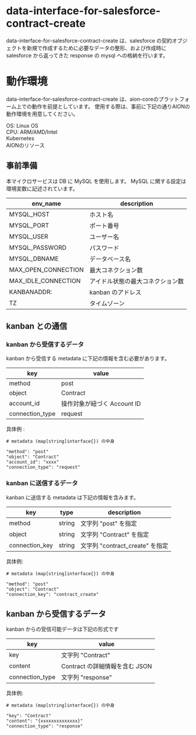 # data-interface-for-salesforce-contract-create
data-interface-for-salesforce-contract-create は、salesforce の契約オブジェクトを新規で作成するために必要なデータの整形、および作成時に salesforce から返ってきた response の mysql への格納を行います。

# 動作環境
data-interface-for-salesforce-contract-create は、aion-coreのプラットフォーム上での動作を前提としています。
使用する際は、事前に下記の通りAIONの動作環境を用意してください。

OS: Linux OS  
CPU: ARM/AMD/Intel  
Kubernetes  
AIONのリソース  

## 事前準備
本マイクロサービスは DB に MySQL を使用します。
MySQL に関する設定は 環境変数に記述されています。

| env_name | description |
| --- | --- |
| MYSQL_HOST | ホスト名 |
| MYSQL_PORT | ポート番号 |
| MYSQL_USER | ユーザー名 |
| MYSQL_PASSWORD | パスワード |
| MYSQL_DBNAME | データベース名 |
| MAX_OPEN_CONNECTION | 最大コネクション数 |
| MAX_IDLE_CONNECTION | アイドル状態の最大コネクション数 |
| KANBANADDR: | kanban のアドレス |
| TZ | タイムゾーン |

## kanban との通信
### kanban から受信するデータ
kanban から受信する metadata に下記の情報を含む必要があります。

| key | value |
| --- | --- |
| method | post |
| object | Contract |
| account_id | 操作対象が紐づく Account ID |
| connection_type | request |

具体例 : 
```example
# metadata (map[string]interface{}) の中身

"method": "post"
"object": "Contract"
"account_id": "xxxx"
"connection_type": "request"
```

### kanban に送信するデータ
kanban に送信する metadata は下記の情報を含みます。

| key | type | description |
| --- | --- | --- |
| method | string | 文字列 "post" を指定 |
| object | string | 文字列 "Contract" を指定|
| connection_key | string | 文字列 "contract_create" を指定|

具体例: 
```example
# metadata (map[string]interface{}) の中身

"method": "post"
"object": "Contract"
"connection_key": "contract_create"
```

## kanban から受信するデータ
kanban からの受信可能データは下記の形式です

| key | value |
| --- | --- |
| key | 文字列 "Contract" |
| content | Contract の詳細情報を含む JSON |
| connection_type | 文字列 "response" |

具体例:
```example
# metadata (map[string]interface{}) の中身

"key": "Contract"
"content": "{xxxxxxxxxxxxxx}"
"connection_type": "response"
```
